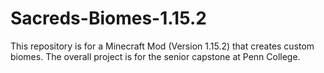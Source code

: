 # Sacreds-Biomes-1.15.2
 This repository is for a Minecraft Mod (Version 1.15.2) that creates custom biomes. The overall project is for the senior capstone at Penn College.
